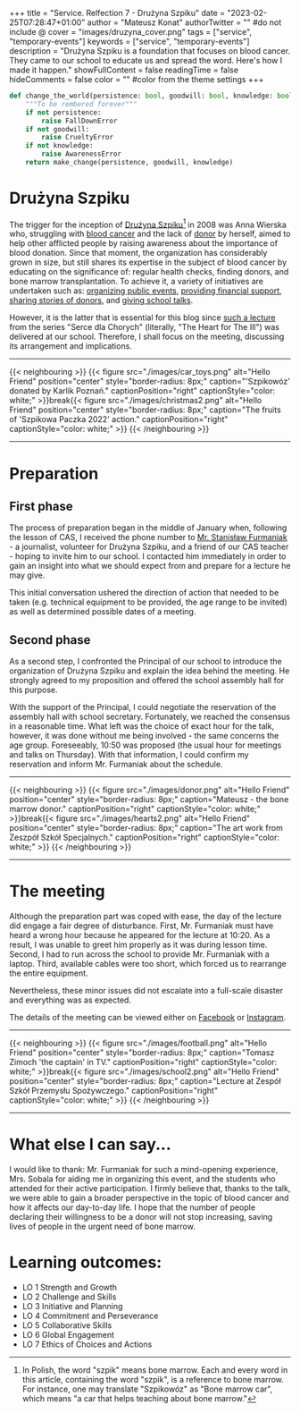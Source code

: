 +++
title = "Service. Relfection 7 - Drużyna Szpiku"
date = "2023-02-25T07:28:47+01:00"
author = "Mateusz Konat"
authorTwitter = "" #do not include @
cover = "images/druzyna_cover.png"
tags = ["service", "temporary-events"]
keywords = ["service", "temporary-events"]
description = "Drużyna Szpiku is a foundation that focuses on blood cancer. They came to our school to educate us and spread the word. Here's how I made it happen."
showFullContent = false
readingTime = false
hideComments = false
color = "" #color from the theme settings
+++

```python
def change_the_world(persistence: bool, goodwill: bool, knowledge: bool):
    """To be rembered forever"""
    if not persistence:
        raise FallDownError
    if not goodwill:
        raise CrueltyError
    if not knowledge:
        raise AwarenessError
    return make_change(persistence, goodwill, knowledge)
```

# Drużyna Szpiku
The trigger for the inception of [Drużyna Szpiku](https://druzynaszpiku.pl/fundacja/)[^1] in 2008 was Anna Wierska who, struggling with [blood cancer](https://www.cancercenter.com/blood-cancers) and the lack of [donor](https://www.mayoclinic.org/tests-procedures/bone-marrow-donation/about/pac-20393078) by herself, aimed to help other afflicted people by raising awareness about the importance of blood donation. Since that moment, the organization has considerably grown in size, but still shares its expertise in the subject of blood cancer by educating on the significance of: regular health checks, finding donors, and bone marrow transplantation. To achieve it, a variety of initiatives are undertaken such as: [organizing public events](shorturl.at/noHZ1), [providing financial support](shorturl.at/dpzL6), [sharing stories of donors](shorturl.at/oBPR7), and [giving school talks](shorturl.at/bkpF1).

[^1]: In Polish, the word "szpik" means bone marrow. Each and every word in this article, containing the word "szpik", is a reference to bone marrow. For instance, one may translate "Szpikowóz" as "Bone marrow car", which means "a car that helps teaching about bone marrow."

However, it is the latter that is essential for this blog since [such a lecture](shorturl.at/bEG25) from the series "Serce dla Chorych" (literally, "The Heart for The Ill") was delivered at our school. Therefore, I shall focus on the meeting, discussing its arrangement and implications.

***
{{< neighbouring >}}
{{< figure src="./images/car_toys.png" alt="Hello Friend" position="center" style="border-radius: 8px;" caption="'Szpikowóz' donated by Karlik Poznań." captionPosition="right" captionStyle="color: white;" >}}break{{< figure src="./images/christmas2.png" alt="Hello Friend" position="center" style="border-radius: 8px;" caption="The fruits of 'Szpikowa Paczka 2022' action." captionPosition="right" captionStyle="color: white;" >}}
{{< /neighbouring >}}
***

# Preparation
## First phase
The process of preparation began in the middle of January when, following the lesson of CAS, I received the phone number to [Mr. Stanisław Furmaniak](https://www.facebook.com/s.furmaniak) - a journalist, volunteer for Drużyna Szpiku, and a friend of our CAS teacher - hoping to invite him to our school. I contacted him immediately in order to gain an insight into what we should expect from and prepare for a lecture he may give.

This initial conversation ushered the direction of action that needed to be taken (e.g. technical equipment to be provided, the age range to be invited) as well as determined possible dates of a meeting.

## Second phase
As a second step, I confronted the Principal of our school to introduce the organization of Drużyna Szpiku and explain the idea behind the meeting. He strongly agreed to my proposition and offered the school assembly hall for this purpose.

With the support of the Principal, I could negotiate the reservation of the assembly hall with school secretary. Fortunately, we reached the consensus in a reasonable time. What left was the choice of exact hour for the talk, however, it was done without me being involved - the same concerns the age group. Foreseeably, 10:50 was proposed (the usual hour for meetings and talks on Thursday). With that information, I could confirm my reservation and inform Mr. Furmaniak about the schedule.

***
{{< neighbouring >}}
{{< figure src="./images/donor.png" alt="Hello Friend" position="center" style="border-radius: 8px;" caption="Mateusz - the bone marrow donor." captionPosition="right" captionStyle="color: white;" >}}break{{< figure src="./images/hearts2.png" alt="Hello Friend" position="center" style="border-radius: 8px;" caption="The art work from Zeszpół Szkół Specjalnych." captionPosition="right" captionStyle="color: white;" >}}
{{< /neighbouring >}}
***

# The meeting
Although the preparation part was coped with ease, the day of the lecture did engage a fair degree of disturbance. First, Mr. Furmaniak must have heard a wrong hour because he appeared for the lecture at 10:20. As a result, I was unable to greet him properly as it was during lesson time. Second, I had to run across the school to provide Mr. Furmaniak with a laptop. Third, available cables were too short, which forced us to rearrange the entire equipment.

Nevertheless, these minor issues did not escalate into a full-scale disaster and everything was as expected.

The details of the meeting can be viewed either on [Facebook](shorturl.at/bEG25) or [Instagram](https://www.instagram.com/p/Co-uMmrL13M). 

***
{{< neighbouring >}}
{{< figure src="./images/football.png" alt="Hello Friend" position="center" style="border-radius: 8px;" caption="Tomasz Zimoch 'the captain' in TV." captionPosition="right" captionStyle="color: white;" >}}break{{< figure src="./images/school2.png" alt="Hello Friend" position="center" style="border-radius: 8px;" caption="Lecture at  Zespół Szkół Przemysłu Spożywczego." captionPosition="right" captionStyle="color: white;" >}}
{{< /neighbouring >}}
***

# What else I can say...
I would like to thank: Mr. Furmaniak for such a mind-opening experience, Mrs. Sobala for aiding me in organizing this event, and the students who attended for their active participation. I firmly believe that, thanks to the talk, we were able to gain a broader perspective in the topic of blood cancer and how it affects our day-to-day life. I hope that the number of people declaring their willingness to be a donor will not stop increasing, saving lives of people in the urgent need of bone marrow.

# Learning outcomes:
- LO 1 Strength and Growth
- LO 2 Challenge and Skills
- LO 3 Initiative and Planning
- LO 4 Commitment and Perseverance
- LO 5 Collaborative Skills
- LO 6 Global Engagement
- LO 7 Ethics of Choices and Actions

